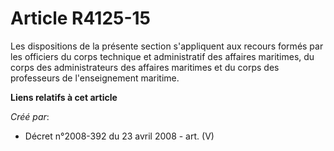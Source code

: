 # Article R4125-15

Les dispositions de la présente section s'appliquent aux recours formés par les officiers du corps technique et administratif
des affaires maritimes, du corps des administrateurs des affaires maritimes et du corps des professeurs de l'enseignement
maritime.

**Liens relatifs à cet article**

_Créé par_:

  - Décret n°2008-392 du 23 avril 2008 - art. (V)
